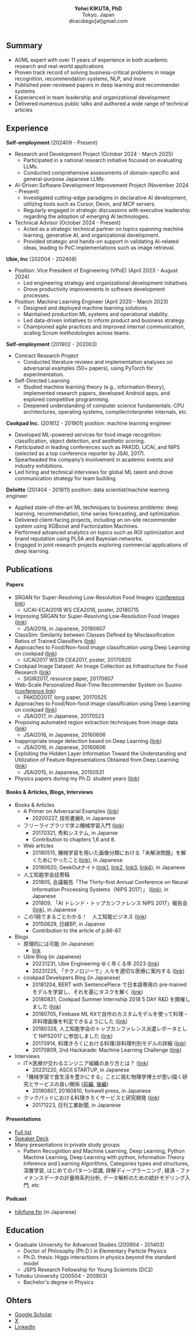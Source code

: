<p align="center">
  <b>Yohei KIKUTA, PhD</b><br>
  Tokyo, Japan <br>
  diracdiego[at]gmail.com <br>
  <br>
</p>


## Summary
- AI/ML expert with over 11 years of experience in both academic research and real-world applications
- Proven track record of solving business-critical problems in image recognition, recommendation systems, NLP, and more
- Published peer-reviewed papers in deep learning and recommender systems
- Experienced in team leadership and organizational development
- Delivered numerous public talks and authored a wide range of technical articles


## Experience

**Self-employment** (202409 - Present)
- Research and Development Project (October 2024 - March 2025)
  - Participated in a national research initiative focused on evaluating LLMs.
  - Conducted comprehensive assessments of domain-specific and general-purpose Japanese LLMs.
- AI-Driven Software Development Improvement Project (November 2024 - Present)
  - Investigated cutting-edge paradigms in declarative AI development, utilizing tools such as Cursor, Devin, and MCP servers.
  - Regularly engaged in strategic discussions with executive leadership regarding the adoption of emerging AI technologies.
- Technical Advisor (October 2024 - Present)
  - Acted as a strategic technical partner on topics spanning machine learning, generative AI, and organizational development.
  - Provided strategic and hands-on support in validating AI-related ideas, leading to PoC implementations such as image retrieval.

**Ubie, Inc** (202004 - 202408)
- Position: Vice President of Engineering (VPoE) (April 2023 - August 2024)
  - Led engineering strategy and organizational development initiatives.
  - Drove productivity improvements in software development processes.
- Position: Machine Learning Engineer (April 2020 - March 2023)
  - Designed and deployed machine learning solutions.
  - Maintained production ML systems and operational stability.
  - Led data-driven initiatives to inform product and business strategy.
  - Championed agile practices and improved internal communication, scaling Scrum methodologies across teams.

**Self-employment** (201902 - 202003)
- Contract Research Project
  - Conducted literature reviews and implementation analyses on adversarial examples (50+ papers), using PyTorch for experimentation.
- Self-Directed Learning
  - Studied machine learning theory (e.g., information theory), implemented research papers, developed Android apps, and explored competitive programming.
  - Deepened understanding of computer science fundamentals: CPU architectures, operating systems, compiler/interpreter internals, etc.

**Cookpad Inc.** (201612 - 201901) position: machine learning engineer
- Developed ML-powered services for food image recognition: classification, object detection, and aesthetic scoring.
- Participated in leading conferences such as PAKDD, IJCAI, and NIPS (selected as a top conference reporter by JSAI, 2017).
- Spearheaded the company’s involvement in academic events and industry exhibitions.
- Led hiring and technical interviews for global ML talent and drove communication strategy for team building.

**Deloitte** (201404 - 201611) position: data scientist/machine learning engineer
- Applied state-of-the-art ML techniques to business problems: deep learning, recommendation, time series forecasting, and optimization.
- Delivered client-facing projects, including an on-site recommender system using XGBoost and Factorization Machines.
- Performed advanced analytics on topics such as ROI optimization and brand reputation using PLSA and Bayesian networks.
- Engaged in joint research projects exploring commercial applications of deep learning.


## Publications
#### Papers
- SRGAN for Super-Resolving Low-Resolution Food Images ([conference link](https://md.sist.chukyo-u.ac.jp/cea2018/program.html))
  -  IJCAI-ECAI2018 WS CEA2018, poster, 20180715
- Improving SRGAN for Super-Resolving Low-Resolution Food Images ([link](https://confit.atlas.jp/guide/event/jsai2018/subject/3A1-03/advanced))
  - JSAI2018, in Japanese, 20180607
- ClassSim: Similarity between Classes Defined by Misclassification Ratios of Trained Classifiers ([link](https://arxiv.org/abs/1802.01267))
- Approaches to Food/Non-food image classification using Deep Learning on cookpad ([link](http://www.mm.media.kyoto-u.ac.jp/CEA2017/))
  - IJCAI2017 WS39 CEA2017, poster, 20170820
- Cookpad Image Dataset: An Image Collection as Infrastructure for Food Research ([link](http://sigir.org/sigir2017/program/program-at-a-glance/))
  - SIGIR2017, resource paper, 20170807
- Web-Scale Personalized Real-Time Recommender System on Suumo ([conference link](http://pakdd2017.snu.ac.kr/?program_overview))
  - PAKDD2017, long paper, 20170525
- Approaches to Food/Non-food image classification using Deep Learning on cookpad ([link](https://www.ai-gakkai.or.jp/jsai2017/webprogram/2017/paper-740.html))
  - JSAI2017, in Japanese, 20170523
- Proposing automated region extraction techniques from image data ([link](https://www.ai-gakkai.or.jp/jsai2016/webprogram/2016/paper-976.html))
  - JSAI2016, in Japanese, 20160606
- Inappropriate image detection based on Deep Learning ([link](https://www.ai-gakkai.or.jp/jsai2016/webprogram/2016/paper-664.html))
  - JSAI2016, in Japanese, 20160606
- Exploiting the Hidden Layer Information Toward the Understanding and Utilization of Feature Representations Obtained from Deep Learning ([link](https://www.ai-gakkai.or.jp/jsai2015/webprogram/2015/paper-52.html))
  - JSAI2015, in Japanese, 20150531
- Physics papers during my Ph.D. student years ([link](http://inspirehep.net/search?p=exactauthor%3AY.Kikuta.1+))

#### Books & Articles, Blogs, Interviews
- Books & Articles
  - A Primer on Adversarial Examples ([link](https://drive.google.com/file/d/159RzggX_4BwR9u7XMGrdqPuwaMiD80ic/view))
    - 20200227, 技術書展8, in Japanese
  - フリーライブラリで学ぶ機械学習入門 ([link](http://www.shuwasystem.co.jp/products/7980html/4961.html))
    - 20170321, 秀和システム, in Japanse
    - Contribution to chapters 1,6 and 8.
  - Web articles
    - 20180515, 機械学習を用いた画像分類における「未解決問題」を解くためにやったこと([link](https://logmi.jp/282815)), in Japanese
    - 20180620, GeekOutナイト([link1](https://internet.watch.impress.co.jp/docs/event/1127590.html), [link2](https://codezine.jp/article/detail/10893), [link3](https://geek-out.jp/column/entry/2018/06/26/110000), [link4](https://zine.qiita.com/event-report/geekoutnight-image-recognition/)), in Japanese
  - 人工知能学会誌寄稿
    - 201805, 会議報告「The Thirty-first Annual Conference on Neural Information Processing Systems（NIPS 2017）」 ([link](https://jsai.ixsq.nii.ac.jp/ej/?action=pages_view_main&active_action=repository_view_main_item_detail&item_id=9220&item_no=1&page_id=13&block_id=23)), in Japanese
    - 201809, 「AI トレンド・トップカンファレンス NIPS 2017」報告会 ([link](https://www.ai-gakkai.or.jp/vol33_no5/)), in Japanese
  - この1冊でまるごとわかる！　人工知能ビジネス ([link](https://eb.store.nikkei.com/asp/ShowSeriesDetail.do?seriesId=D2-00245200B))
    - 20150829, 日経BP, in Japanse
    - Contribution to the article of p.86-87.
- Blogs
  - 原理的には可能 (In Japanese)
    - [link](https://yoheikikuta.github.io/)
  - Ubie Blog (in Japanese)
    - 20231231, Ubie Engineering ゆく年くる年 2023 ([link](https://zenn.dev/ubie_dev/articles/39df5a7218d752))
    - 20231225, 「テクノロジーで」人々を適切な医療に案内する ([link](https://note.com/yoheikikuta/n/n2308a9db11f8))
  - cookpad Developers Blog (in Japanese)
    - 20181204, BERT with SentencePiece で日本語専用の pre-trained モデルを学習し、それを基にタスクを解く ([link](https://techlife.cookpad.com/entry/2018/12/04/093000))
    - 20180831, Cookpad Summer Internship 2018 5 DAY R&D を開催しました ([link](https://techlife.cookpad.com/entry/2018/08/31/093000))
    - 20180705, Firebase ML Kitで自作のカスタムモデルを使って料理・非料理画像を判定できるようにした ([link](https://techlife.cookpad.com/entry/2018/07/05/090000)) 
    - 20180328, 人工知能学会のトップカンファレンス派遣レポータとして NIPS2017 に参加しました ([link](http://techlife.cookpad.com/entry/2018/03/28/083000)) 
    - 20170914, 料理きろくにおける料理/非料理判別モデルの詳細 ([link](http://techlife.cookpad.com/entry/2017/09/14/161756)) 
    - 20170809, 2nd Hackarade: Machine Learning Challenge ([link](http://techlife.cookpad.com/entry/2017/08/09/135005))  
- Interviews
  - IT✕医療が交わるエンジニア組織のあり方とは？ ([link](https://ascii.jp/elem/000/004/172/4172732/))
    - 20231220, ASCII STARTUP, in Japanese
  - 「機械学習で食生活を豊かにする」ことに挑む物理学博士が思い描く研究とサービスの良い関係 ([前編](https://press.forkwell.com/entry/2018/08/07/090000), [後編](https://press.forkwell.com/entry/2018/08/10/090000))
    - 20180807, 20180810, forkwell press, in Japanese
  - クックパッドにおける料理きろくサービスと研究開発 ([link](https://www.nikkan.co.jp/articles/view/00454698))  
    - 20171223, 日刊工業新聞, in Japanese  

#### Presentations
- [Full list](./presentations.md)
- [Speaker Deck](https://speakerdeck.com/diracdiego)
- Many presentations in private study groups
  - Pattern Recognition and Machine Learning, Deep Learning, Python Machine Learning, Deep Learning with python, Information Theory Inference and Learning Algorithms, Categories types and structures, 深層学習, はじめてのパターン認識, 詳解ディープラーニング, 経済・ファイナンスデータの計量時系列分析, データ解析のための統計モデリング入門, etc

#### Podcast
- [hikifune.fm](https://anchor.fm/yoheikikuta) (in Japanese)


## Education
- Graduate University for Advanced Studies (200904 - 201403)
  - Doctor of Philosophy (Ph.D.) in Elementary Particle Physics
  - Ph.D. thesis: Higgs interactions in physics beyond the standard model
  - JSPS Research Fellowship for Young Scientists (DC2)
- Tohoku University (200504 - 200903)
  - Bachelor's degree in Physics

## Ohters
- [Google Scholar](https://scholar.google.com/citations?user=OTjrJlsAAAAJ&hl=ja)
- [X](https://twitter.com/yohei_kikuta)
- [LinkedIn](https://www.linkedin.com/in/yohei-kikuta-983b29117/)
